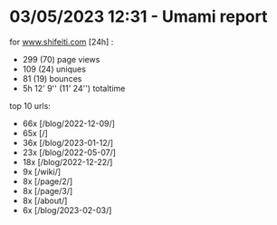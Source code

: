 # 03/05/2023 12:31 - Umami report
for www.shifeiti.com [24h] :

 - 299 (70) page views
 - 109 (24) uniques
 - 81 (19) bounces
 - 5h 12' 9'' (11' 24'') totaltime


top 10 urls:
 - 66x [/blog/2022-12-09/]
 - 65x [/]
 - 36x [/blog/2023-01-12/]
 - 23x [/blog/2022-05-07/]
 - 18x [/blog/2022-12-22/]
 - 9x [/wiki/]
 - 8x [/page/2/]
 - 8x [/page/3/]
 - 8x [/about/]
 - 6x [/blog/2023-02-03/]


